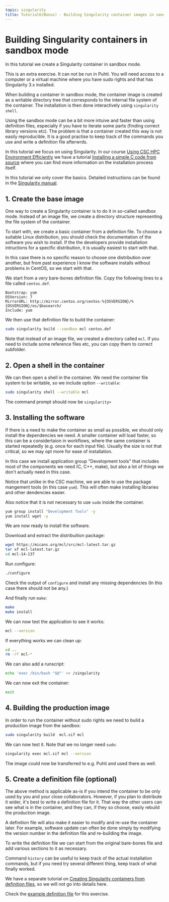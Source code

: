 ```yaml
---
topic: singularity
title: Tutorial6(Bonus) - Building Singularity container images in sandbox mode
---
```


# Building Singularity containers in sandbox mode

In this tutorial we create a Singularity container in sandbox mode.

This is an extra exercise. It can not be run in Puhti. You will need  access
to a computer or a virtual machine where you have sudo rights and that has
Singularity 3.x installed.

When building a container in sandbox mode, the container image is created
as a writable directory tree that corresponds to the internal file system of
the container. The installation is then done interactively using `singularity shell`.

Using the sandbox mode can be a bit more intuive and faster than using definition
files, especially if you have to iterate some parts (finding correct library versions 
etc). The problem is that a container created this way is not easily reproducible.
It is a good practise to keep track of the commands you use and write a definition
file afterwrds.

In this tutorial we focus on using Singularity. In our course 
[Using CSC HPC Environment Efficiently](https://csc-training.github.io/csc-env-eff/)
we have a tutorial [Installing a simple C code from source](https://github.com/csc-training/csc-env-eff/blob/master/_hands-on/installing/installing_hands-on_mcl.md) where you can find more information on the installation
process itself.

In this tutorial we only cover the basics. Detailed instructions can be found
in the [Singularity manual](https://sylabs.io/guides/3.7/user-guide).

## 1. Create the base image

One way to create a Singularity container is to do it in so-called sandbox
mode. Instead of an image file, we create a directory structure
representing the file system of the container. 

To start with, we create a basic container from a definition file. To choose
a suitable Linux distribution, you should check the documentation of the
software you wish to install. If the the developers provide installation 
intructions for a specific distribution, it is usually easiest to start with that.

In this case there is no specific reason to choose one distribution over another,
but from past experience I know the software installs without problems in CentOS,
so we start with that.

We start from a very bare-bones definition file. Copy the following lines to
a file called `centos.def`.
```text
Bootstrap: yum
OSVersion: 7
MirrorURL: http://mirror.centos.org/centos-%{OSVERSION}/%{OSVERSION}/os/$basearch/
Include: yum
```
We then use that definition file to build the container:
```bash
sudo singularity build --sandbox mcl centos.def
```
Note that instead of an image file, we created a directory called `mcl`. If
you need to include some reference files etc, you can copy them to correct subfolder.

## 2. Open a shell in the container

We can then open a shell in the container. We need the container file system 
to be writable, so we include option `--writable`:
```bash
sudo singularity shell --writable mcl
```
The command prompt should now be `singularity>`

## 3. Installing the software

If there is a need to make the container as small as possible, we should only
install the dependencies we need. A smaller container will load faster, so this
can be a considertaion in workflows, where the same container is started repeatedly
(e.g. once for each input file). Usually the size is not that critical, so we may
opt more for ease of installation. 

In this case we install application group "Development tools" that includes 
most of the components we need (C, C++, make), but also a lot of things we 
don't actually need in this case.

Notice that unlike in the CSC machine, we are able to use the package mangement 
tools (in this case `yum`). This will often make installing libraries and other 
dendencies easier.

Also notice that it is not necessary to use `sudo` inside the container.

```bash
yum group install "Development Tools" -y
yum install wget -y
```
We are now ready to install the software. 

Download and extract the distribuition package:
```bash
wget https://micans.org/mcl/src/mcl-latest.tar.gz
tar xf mcl-latest.tar.gz
cd mcl-14-137
```
Run configure:
```bash
./configure
```
Check the output of `configure` and install any missing dependencies
(In this case there should not be any.)

And finally run `make`:
```bash
make
make install
```

We can now test the application to see it works:
```bash
mcl --version
```
If everything works we can clean up:
```bash
cd ..
rm -rf mcl-*
```
We can also add a runscript:
```bash
echo 'exec /bin/bash "$@"' >> /singularity
```
We can now exit the container:
```bash
exit
```
## 4. Building the production image

In order to run the container without sudo rights we need to build
a production image from the sandbox:

```bash
sudo singularity build  mcl.sif mcl
```
We can now test it. Note that we no longer need `sudo`:
```bash
singularity exec mcl.sif mcl --version
```
The image could now be transferred to e.g. Puhti and used there as well.


## 5. Create a definition file (optional)

The above method is applicable as-is if you intend the
container to be only used by you and your close collaborators.
However, if you plan to distribute it wider, it's best to write
a definition file for it. That way the other users can see
what is in the container, and they can, if they so choose, easily 
rebuild the production image.

A definition file will also make it easier to modify and re-use 
the container later. For example, software update can often be done
simply by modifying the version number in the definition file and
re-building the image.

To write the definition file we can start from the original 
bare-bones file and add various sections to it as necessary.

Command `history` can be useful to keep track of the actual installation 
commands, but if you need try several different thing, keep track of what 
finally worked.

We have a separate tutorial on [Creating Singularity containers from definition files](.\building_containers_from_def_file.md),
so we will not go into details here.

Check the [example definition file](https://github.com/amsaren/course_materials/blob/main/Singularity_def_file_examples/mcl.def) for this exercise.
